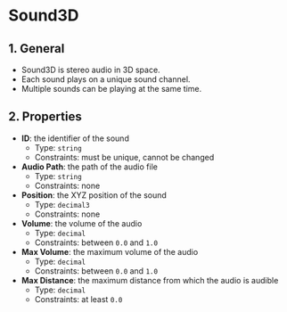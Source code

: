 # Sound3D

## 1. General

- Sound3D is stereo audio in 3D space.
- Each sound plays on a unique sound channel.
- Multiple sounds can be playing at the same time.

## 2. Properties

- **ID**: the identifier of the sound
  - Type: `string`
  - Constraints: must be unique, cannot be changed
- **Audio Path**: the path of the audio file
  - Type: `string`
  - Constraints: none
- **Position**: the XYZ position of the sound
  - Type: `decimal3`
  - Constraints: none
- **Volume**: the volume of the audio
  - Type: `decimal`
  - Constraints: between `0.0` and `1.0`
- **Max Volume**: the maximum volume of the audio
  - Type: `decimal`
  - Constraints: between `0.0` and `1.0`
- **Max Distance**: the maximum distance from which the audio is audible
  - Type: `decimal`
  - Constraints: at least `0.0`
